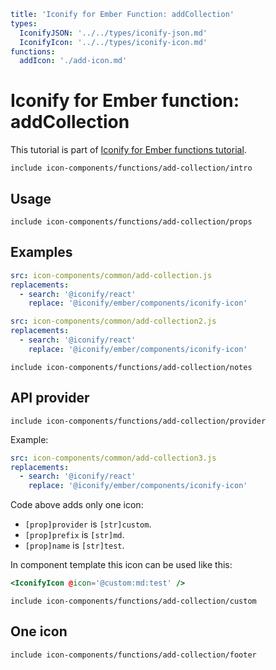 ```yaml
title: 'Iconify for Ember Function: addCollection'
types:
  IconifyJSON: '../../types/iconify-json.md'
  IconifyIcon: '../../types/iconify-icon.md'
functions:
  addIcon: './add-icon.md'
```

# Iconify for Ember function: addCollection

This tutorial is part of [Iconify for Ember functions tutorial](./index.md#functions).

`include icon-components/functions/add-collection/intro`

## Usage

`include icon-components/functions/add-collection/props`

## Examples

```yaml
src: icon-components/common/add-collection.js
replacements:
  - search: '@iconify/react'
    replace: '@iconify/ember/components/iconify-icon'
```

```yaml
src: icon-components/common/add-collection2.js
replacements:
  - search: '@iconify/react'
    replace: '@iconify/ember/components/iconify-icon'
```

`include icon-components/functions/add-collection/notes`

## API provider

`include icon-components/functions/add-collection/provider`

Example:

```yaml
src: icon-components/common/add-collection3.js
replacements:
  - search: '@iconify/react'
    replace: '@iconify/ember/components/iconify-icon'
```

Code above adds only one icon:

- `[prop]provider` is `[str]custom`.
- `[prop]prefix` is `[str]md`.
- `[prop]name` is `[str]test`.

In component template this icon can be used like this:

```hbs
<IconifyIcon @icon='@custom:md:test' />
```

`include icon-components/functions/add-collection/custom`

## One icon

`include icon-components/functions/add-collection/footer`
